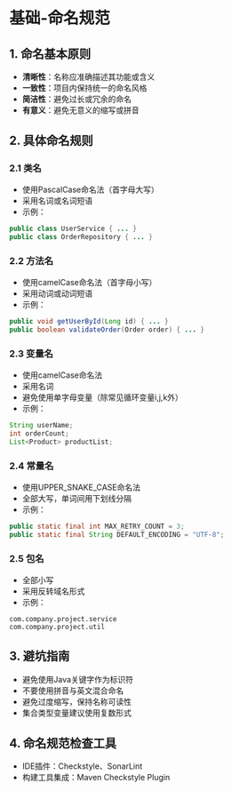 # 基础-命名规范

## 1. 命名基本原则
- **清晰性**：名称应准确描述其功能或含义
- **一致性**：项目内保持统一的命名风格
- **简洁性**：避免过长或冗余的命名
- **有意义**：避免无意义的缩写或拼音

## 2. 具体命名规则
### 2.1 类名
- 使用PascalCase命名法（首字母大写）
- 采用名词或名词短语
- 示例：
```java
public class UserService { ... }
public class OrderRepository { ... }
```

### 2.2 方法名
- 使用camelCase命名法（首字母小写）
- 采用动词或动词短语
- 示例：
```java
public void getUserById(Long id) { ... }
public boolean validateOrder(Order order) { ... }
```

### 2.3 变量名
- 使用camelCase命名法
- 采用名词
- 避免使用单字母变量（除常见循环变量i,j,k外）
- 示例：
```java
String userName;
int orderCount;
List<Product> productList;
```

### 2.4 常量名
- 使用UPPER_SNAKE_CASE命名法
- 全部大写，单词间用下划线分隔
- 示例：
```java
public static final int MAX_RETRY_COUNT = 3;
public static final String DEFAULT_ENCODING = "UTF-8";
```

### 2.5 包名
- 全部小写
- 采用反转域名形式
- 示例：
```
com.company.project.service
com.company.project.util
```

## 3. 避坑指南
- 避免使用Java关键字作为标识符
- 不要使用拼音与英文混合命名
- 避免过度缩写，保持名称可读性
- 集合类型变量建议使用复数形式

## 4. 命名规范检查工具
- IDE插件：Checkstyle、SonarLint
- 构建工具集成：Maven Checkstyle Plugin
